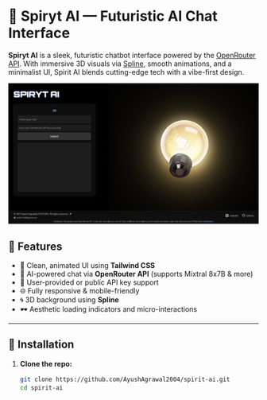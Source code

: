 # 🌌 Spiryt AI — Futuristic AI Chat Interface

**Spiryt AI** is a sleek, futuristic chatbot interface powered by the [OpenRouter API](https://openrouter.ai). With immersive 3D visuals via [Spline](https://spline.design), smooth animations, and a minimalist UI, Spirit AI blends cutting-edge tech with a vibe-first design.

![Screenshot](./Screenshot%202025-04-17%20121041.png)


## 🚀 Features

- 🎨 Clean, animated UI using **Tailwind CSS**
- 🤖 AI-powered chat via **OpenRouter API** (supports Mixtral 8x7B & more)
- 🧠 User-provided or public API key support
- 🌐 Fully responsive & mobile-friendly
- 🌀 3D background using **Spline**
- 🕶️ Aesthetic loading indicators and micro-interactions

---

## 🔧 Installation

1. **Clone the repo:**

   ```bash
   git clone https://github.com/AyushAgrawal2004/spirit-ai.git
   cd spirit-ai
